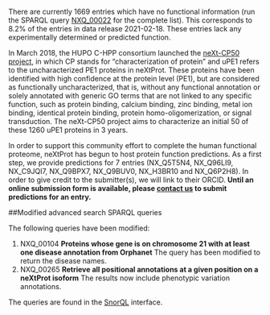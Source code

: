There are currently 1669 entries which have no functional information (run the SPARQL query [NXQ\_00022](https://www.nextprot.org/proteins/search?mode=advanced&queryId=NXQ_00022) for the complete list). This corresponds to 8.2% of the entries in data release 2021-02-18. These entries lack any experimentally determined or predicted function.

In March 2018, the HUPO C-HPP consortium launched the [neXt-CP50 project](https://pubmed.ncbi.nlm.nih.gov/30269496/), in which CP stands for “characterization of protein” and uPE1 refers to the uncharacterized PE1 proteins in neXtProt. These proteins have been identified with high confidence at the protein level (PE1), but are considered as functionally uncharacterized, that is, without any functional annotation or solely annotated with generic GO terms that are not linked to any specific function, such as protein binding, calcium binding, zinc binding, metal ion binding, identical protein binding, protein homo-oligomerization, or signal transduction. The neXt-CP50 project aims to characterize an initial 50 of these 1260 uPE1 proteins in 3 years.

In order to support this community effort to complete the human functional proteome, neXtProt has begun to host protein function predictions. As a first step, we provide predictions for 7 entries (NX_Q5T5N4, NX_Q96LI9, NX_C9JQI7, NX_Q9BPX7, NX_Q9BUV0, NX_H3BR10 and NX_Q6P2H8). In order to give credit to the submitter(s), we will link to their ORCID. **Until an online submission form is available, please [contact us](mailto:support@nextprot.org?subject=\[Function%20Prediction\]) to submit predictions for an entry.**

##Modified advanced search SPARQL queries

The following queries have been modified:

1. NXQ\_00104 **Proteins whose gene is on chromosome 21 with at least one disease annotation from Orphanet** The query has been modified to return the disease names.
2. NXQ\_00265 **Retrieve all positional annotations at a given position on a neXtProt isoform** The results now include phenotypic variation annotations.

The queries are found in the [SnorQL](https://snorql.nextprot.org/) interface.
